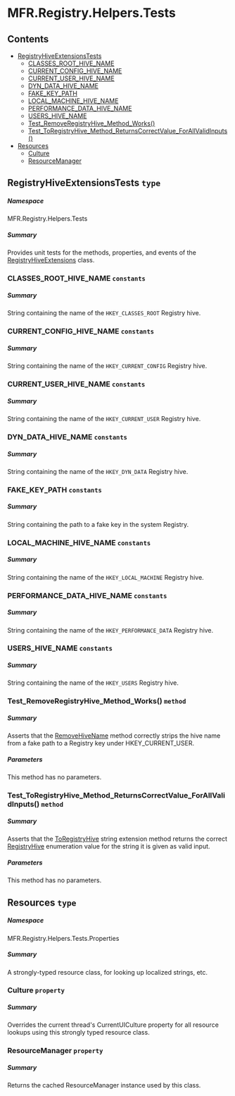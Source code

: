 <a name='assembly'></a>
# MFR.Registry.Helpers.Tests

## Contents

- [RegistryHiveExtensionsTests](#T-MFR-Objects-Registry-Helpers-Tests-RegistryHiveExtensionsTests 'MFR.Registry.Helpers.Tests.RegistryHiveExtensionsTests')
  - [CLASSES_ROOT_HIVE_NAME](#F-MFR-Objects-Registry-Helpers-Tests-RegistryHiveExtensionsTests-CLASSES_ROOT_HIVE_NAME 'MFR.Registry.Helpers.Tests.RegistryHiveExtensionsTests.CLASSES_ROOT_HIVE_NAME')
  - [CURRENT_CONFIG_HIVE_NAME](#F-MFR-Objects-Registry-Helpers-Tests-RegistryHiveExtensionsTests-CURRENT_CONFIG_HIVE_NAME 'MFR.Registry.Helpers.Tests.RegistryHiveExtensionsTests.CURRENT_CONFIG_HIVE_NAME')
  - [CURRENT_USER_HIVE_NAME](#F-MFR-Objects-Registry-Helpers-Tests-RegistryHiveExtensionsTests-CURRENT_USER_HIVE_NAME 'MFR.Registry.Helpers.Tests.RegistryHiveExtensionsTests.CURRENT_USER_HIVE_NAME')
  - [DYN_DATA_HIVE_NAME](#F-MFR-Objects-Registry-Helpers-Tests-RegistryHiveExtensionsTests-DYN_DATA_HIVE_NAME 'MFR.Registry.Helpers.Tests.RegistryHiveExtensionsTests.DYN_DATA_HIVE_NAME')
  - [FAKE_KEY_PATH](#F-MFR-Objects-Registry-Helpers-Tests-RegistryHiveExtensionsTests-FAKE_KEY_PATH 'MFR.Registry.Helpers.Tests.RegistryHiveExtensionsTests.FAKE_KEY_PATH')
  - [LOCAL_MACHINE_HIVE_NAME](#F-MFR-Objects-Registry-Helpers-Tests-RegistryHiveExtensionsTests-LOCAL_MACHINE_HIVE_NAME 'MFR.Registry.Helpers.Tests.RegistryHiveExtensionsTests.LOCAL_MACHINE_HIVE_NAME')
  - [PERFORMANCE_DATA_HIVE_NAME](#F-MFR-Objects-Registry-Helpers-Tests-RegistryHiveExtensionsTests-PERFORMANCE_DATA_HIVE_NAME 'MFR.Registry.Helpers.Tests.RegistryHiveExtensionsTests.PERFORMANCE_DATA_HIVE_NAME')
  - [USERS_HIVE_NAME](#F-MFR-Objects-Registry-Helpers-Tests-RegistryHiveExtensionsTests-USERS_HIVE_NAME 'MFR.Registry.Helpers.Tests.RegistryHiveExtensionsTests.USERS_HIVE_NAME')
  - [Test_RemoveRegistryHive_Method_Works()](#M-MFR-Objects-Registry-Helpers-Tests-RegistryHiveExtensionsTests-Test_RemoveRegistryHive_Method_Works 'MFR.Registry.Helpers.Tests.RegistryHiveExtensionsTests.Test_RemoveRegistryHive_Method_Works')
  - [Test_ToRegistryHive_Method_ReturnsCorrectValue_ForAllValidInputs()](#M-MFR-Objects-Registry-Helpers-Tests-RegistryHiveExtensionsTests-Test_ToRegistryHive_Method_ReturnsCorrectValue_ForAllValidInputs 'MFR.Registry.Helpers.Tests.RegistryHiveExtensionsTests.Test_ToRegistryHive_Method_ReturnsCorrectValue_ForAllValidInputs')
- [Resources](#T-MFR-Objects-Registry-Helpers-Tests-Properties-Resources 'MFR.Registry.Helpers.Tests.Properties.Resources')
  - [Culture](#P-MFR-Objects-Registry-Helpers-Tests-Properties-Resources-Culture 'MFR.Registry.Helpers.Tests.Properties.Resources.Culture')
  - [ResourceManager](#P-MFR-Objects-Registry-Helpers-Tests-Properties-Resources-ResourceManager 'MFR.Registry.Helpers.Tests.Properties.Resources.ResourceManager')

<a name='T-MFR-Objects-Registry-Helpers-Tests-RegistryHiveExtensionsTests'></a>
## RegistryHiveExtensionsTests `type`

##### Namespace

MFR.Registry.Helpers.Tests

##### Summary

Provides unit tests for the methods, properties, and events of the
[RegistryHiveExtensions](#T-MFR-Objects-RegistryHiveExtensions 'MFR.RegistryHiveExtensions')
class.

<a name='F-MFR-Objects-Registry-Helpers-Tests-RegistryHiveExtensionsTests-CLASSES_ROOT_HIVE_NAME'></a>
### CLASSES_ROOT_HIVE_NAME `constants`

##### Summary

String containing the name of the `HKEY_CLASSES_ROOT` Registry hive.

<a name='F-MFR-Objects-Registry-Helpers-Tests-RegistryHiveExtensionsTests-CURRENT_CONFIG_HIVE_NAME'></a>
### CURRENT_CONFIG_HIVE_NAME `constants`

##### Summary

String containing the name of the `HKEY_CURRENT_CONFIG`
Registry hive.

<a name='F-MFR-Objects-Registry-Helpers-Tests-RegistryHiveExtensionsTests-CURRENT_USER_HIVE_NAME'></a>
### CURRENT_USER_HIVE_NAME `constants`

##### Summary

String containing the name of the `HKEY_CURRENT_USER` Registry hive.

<a name='F-MFR-Objects-Registry-Helpers-Tests-RegistryHiveExtensionsTests-DYN_DATA_HIVE_NAME'></a>
### DYN_DATA_HIVE_NAME `constants`

##### Summary

String containing the name of the `HKEY_DYN_DATA` Registry hive.

<a name='F-MFR-Objects-Registry-Helpers-Tests-RegistryHiveExtensionsTests-FAKE_KEY_PATH'></a>
### FAKE_KEY_PATH `constants`

##### Summary

String containing the path to a fake key in the system Registry.

<a name='F-MFR-Objects-Registry-Helpers-Tests-RegistryHiveExtensionsTests-LOCAL_MACHINE_HIVE_NAME'></a>
### LOCAL_MACHINE_HIVE_NAME `constants`

##### Summary

String containing the name of the `HKEY_LOCAL_MACHINE` Registry hive.

<a name='F-MFR-Objects-Registry-Helpers-Tests-RegistryHiveExtensionsTests-PERFORMANCE_DATA_HIVE_NAME'></a>
### PERFORMANCE_DATA_HIVE_NAME `constants`

##### Summary

String containing the name of the `HKEY_PERFORMANCE_DATA`
Registry hive.

<a name='F-MFR-Objects-Registry-Helpers-Tests-RegistryHiveExtensionsTests-USERS_HIVE_NAME'></a>
### USERS_HIVE_NAME `constants`

##### Summary

String containing the name of the `HKEY_USERS` Registry hive.

<a name='M-MFR-Objects-Registry-Helpers-Tests-RegistryHiveExtensionsTests-Test_RemoveRegistryHive_Method_Works'></a>
### Test_RemoveRegistryHive_Method_Works() `method`

##### Summary

Asserts that the
[RemoveHiveName](#M-MFR-Objects-RegistryHiveExtensions-RemoveHiveName 'MFR.RegistryHiveExtensions.RemoveHiveName')
method correctly strips the hive name from a fake path to a Registry
key under HKEY_CURRENT_USER.

##### Parameters

This method has no parameters.

<a name='M-MFR-Objects-Registry-Helpers-Tests-RegistryHiveExtensionsTests-Test_ToRegistryHive_Method_ReturnsCorrectValue_ForAllValidInputs'></a>
### Test_ToRegistryHive_Method_ReturnsCorrectValue_ForAllValidInputs() `method`

##### Summary

Asserts that the
[ToRegistryHive](#M-MFR-Objects-RegistryHiveExtensions-ToRegistryHive 'MFR.RegistryHiveExtensions.ToRegistryHive')
string extension method returns the correct
[RegistryHive](#T-Microsoft-Win32-RegistryHive 'Microsoft.Win32.RegistryHive')
enumeration value for the
string it is given as valid input.

##### Parameters

This method has no parameters.

<a name='T-MFR-Objects-Registry-Helpers-Tests-Properties-Resources'></a>
## Resources `type`

##### Namespace

MFR.Registry.Helpers.Tests.Properties

##### Summary

A strongly-typed resource class, for looking up localized strings, etc.

<a name='P-MFR-Objects-Registry-Helpers-Tests-Properties-Resources-Culture'></a>
### Culture `property`

##### Summary

Overrides the current thread's CurrentUICulture property for all
  resource lookups using this strongly typed resource class.

<a name='P-MFR-Objects-Registry-Helpers-Tests-Properties-Resources-ResourceManager'></a>
### ResourceManager `property`

##### Summary

Returns the cached ResourceManager instance used by this class.
